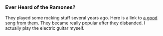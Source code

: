### Ever Heard of the Ramones? ###
They played some rocking stuff several years ago. Here is a link to [a good song from them](https://www.youtube.com/watch?v=-CRAXIZoZv0). They became really popular after they disbanded. I actually play the electric guitar myself.